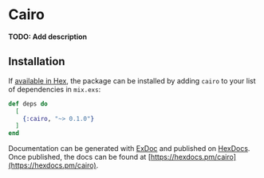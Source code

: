 # Cairo

**TODO: Add description**

## Installation

If [available in Hex](https://hex.pm/docs/publish), the package can be installed
by adding `cairo` to your list of dependencies in `mix.exs`:

```elixir
def deps do
  [
    {:cairo, "~> 0.1.0"}
  ]
end
```

Documentation can be generated with [ExDoc](https://github.com/elixir-lang/ex_doc)
and published on [HexDocs](https://hexdocs.pm). Once published, the docs can
be found at [https://hexdocs.pm/cairo](https://hexdocs.pm/cairo).

